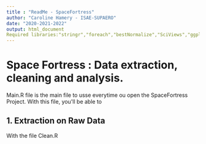 ```yaml
---
title : "ReadMe - SpaceFortress"
author: "Caroline Hamery - ISAE-SUPAERO"
date: "2020-2021-2022"
output: html_document
Required libraries:"stringr","foreach","bestNormalize","SciViews","ggplot2","ggpubr","dplyr","broom"
---
```





# Space Fortress : Data extraction, cleaning and analysis.


Main.R file is the main file to usse everytime ou open the SpaceFortress Project. With this file, you'll be able to

## 1. Extraction on Raw Data

With the file Clean.R 
